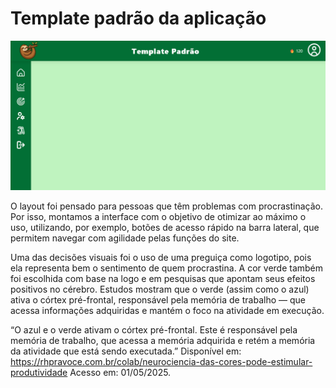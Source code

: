 # Template padrão da aplicação

![Imagem do Template padrão](images/Template_padrao.png)

O layout foi pensado para pessoas que têm problemas com procrastinação. Por isso, montamos a interface com o objetivo de otimizar ao máximo o uso, utilizando, por exemplo, botões de acesso rápido na barra lateral, que permitem navegar com agilidade pelas funções do site.

Uma das decisões visuais foi o uso de uma preguiça como logotipo, pois ela representa bem o sentimento de quem procrastina. A cor verde também foi escolhida com base na logo e em pesquisas que apontam seus efeitos positivos no cérebro. Estudos mostram que o verde (assim como o azul) ativa o córtex pré-frontal, responsável pela memória de trabalho — que acessa informações adquiridas e mantém o foco na atividade em execução.

“O azul e o verde ativam o córtex pré-frontal. Este é responsável pela memória de trabalho, que acessa a memória adquirida e retém a memória da atividade que está sendo executada.”
Disponível em: https://rhpravoce.com.br/colab/neurociencia-das-cores-pode-estimular-produtividade
Acesso em: 01/05/2025.
